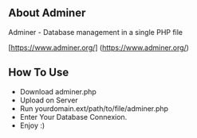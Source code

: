 
## About Adminer

Adminer - Database management in a single PHP file

[https://www.adminer.org/] (https://www.adminer.org/)

## How To Use

- Download adminer.php
- Upload on Server
- Run yourdomain.ext/path/to/file/adminer.php
- Enter Your Database Connexion.
- Enjoy :)